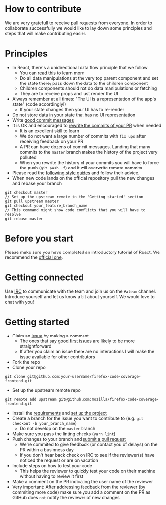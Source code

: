 # How to contribute
We are very gratefull to receive pull requests from everyone. In order to collaborate successfully
we would like to lay down some principles and steps that will make contributing easier.

# Principles

* In React, there's a unidirectional data flow principle that we follow
  * You can [read this](https://open.bekk.no/easier-reasoning-with-unidirectional-dataflow-and-immutable-data) to learn more
  * Do all data manipulations at the very top parent component and set the state there; pass down the data to the children component
  * Children components should not do data manipulations or fetching
  * They are to receive props and just render the UI
* Always remember at all times: "The UI is a representation of the app's state" (code accordingly!)
  * If your state changes then your UI has to re-render
* Do not store data in your state that has no UI representation
* Write [good commit messages](https://github.com/erlang/otp/wiki/writing-good-commit-messages)
* It is OK and encouraged to [rewrite the commits of your PR](https://www.atlassian.com/git/tutorials/rewriting-history/git-rebase) when needed
  * It is an excellent skill to learn
  * We do not want a large number of commits with ```fix ups``` after receiving feedback on your PR
  * A PR can have dozens of commit messages. Landing that many commits to the `master` branch makes the history of the project very polluted
  * When you rewrite the history of your commits you will have to force the push (`git push -f`) and it will overwrite remote commits
* Please read the [following style guides](https://udacity.github.io/frontend-nanodegree-styleguide/) and follow their advice.
* When new code lands on the official repository pull the new changes and rebase your branch
```
git checkout master
// Set up the upstream remote in the 'Getting started' section
git pull upstream master 
git checkout your_feature_branch_name
// This command might show code conflicts that you will have to resolve
git rebase master
```

# Before you start
Please make sure you have completed an introductory tutorial of React.
We recommend the [official one](https://reactjs.org/tutorial/tutorial.html).

# Getting connected
Use [IRC](https://wiki.mozilla.org/IRC) to communicate with the team and join us on the ```#ateam``` channel.
Introduce yourself and let us know a bit about yourself. We would love to chat with you!

# Getting started

* Claim an [issue](https://github.com/mozilla/firefox-code-coverage-frontend/issues) by making a comment
  * The ones that say [good first issues](https://github.com/mozilla/firefox-code-coverage-frontend/issues?q=is%3Aissue+is%3Aopen+label%3A%22good+first+issue%22) are likely to be more straightforward
  * If after you claim an issue there are no interactions I will make the issue available for other contributors
* Fork the repo
* Clone your repo
```
git clone git@github.com:your-username/firefox-code-coverage-frontend.git
```
* Set up the upstream remote repo
```
git remote add upstream git@github.com:mozilla/firefox-code-coverage-frontend.git
```
* Install the [requirements](https://github.com/mozilla/firefox-code-coverage-frontend/blob/master/README.md#requirements) and
[set up the project](https://github.com/mozilla/firefox-code-coverage-frontend/blob/master/README.md#set-up)
* Create a branch for the issue you want to contribute to (e.g. `git checkout -b your_branch_name`)
  * Do not develop on the `master` branch
* Make sure you pass the linting checks (`yarn lint`)
* Push changes to your branch and [submit a pull request](https://github.com/thoughtbot/factory_bot_rails/compare/)
  * We're commited to give feedback (or contact you of delays) on the PR within a businness day
  * If you don't hear back check on IRC to see if the reviewer(s) have noticed the request or are on vacation
* Include steps on how to test your code
  * This helps the reviewer to quickly test your code on their machine without having to review it first
* Make a comment on the PR indicating the user name of the reviewer
* Very important: After addressing feedback from the reviewer (by commiting more code) make sure you add a comment on the PR as GitHub does `not` notify the reviewer of new changes
